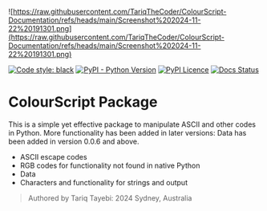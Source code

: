 ![https://raw.githubusercontent.com/TariqTheCoder/ColourScript-Documentation/refs/heads/main/Screenshot%202024-11-22%20191301.png](https://raw.githubusercontent.com/TariqTheCoder/ColourScript-Documentation/refs/heads/main/Screenshot%202024-11-22%20191301.png)


[![Code style: black](https://img.shields.io/badge/code%20style-black-000000.svg)](https://github.com/psf/black)
[![PyPI - Python Version](https://img.shields.io/pypi/pyversions/colourscript)](https://pypi.org/project/ColourScript/)
[![PyPI Licence](https://img.shields.io/pypi/l/colourscript.svg?v=1)](https://pypi.org/search/?c=License+%3A%3A+OSI+Approved+%3A%3A+MIT+License)
[![Docs Status](https://readthedocs.org/projects/colourscript-documentation/badge/?version=latest)]()
# ColourScript Package

This is a simple yet effective package to manipulate ASCII and other codes in Python. 
More functionality has been added in later versions: Data has been added in version 0.0.6 and above.
- ASCII escape codes
- RGB codes for functionality not found in native Python
- Data
- Characters and functionality for strings and output

>Authored by Tariq Tayebi: 2024 Sydney, Australia

 